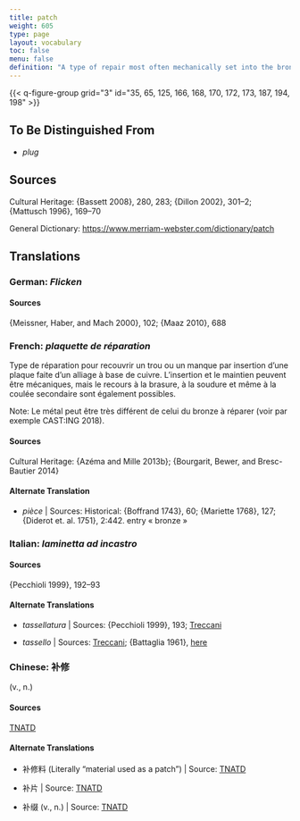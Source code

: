 ```yaml
---
title: patch
weight: 605
type: page
layout: vocabulary
toc: false
menu: false
definition: "A type of repair most often mechanically set into the bronze surface, but which may also be soldered, welded, or cast into place (see [I.4](#I.4)). Patches are most often made of cut-out pieces of copper alloy that are the same as that of the cast metal, but they may be of a different alloy or metal (e.g., lead)."
---
```


{{< q-figure-group grid="3" id="35, 65, 125, 166, 168, 170, 172, 173, 187, 194, 198" >}}

## To Be Distinguished From

- *plug*

## Sources

Cultural Heritage: {Bassett 2008}, 280, 283; {Dillon 2002}, 301–2; {Mattusch 1996}, 169–70

General Dictionary: <https://www.merriam-webster.com/dictionary/patch>

## Translations

<div class="accordion">

### **German**: *Flicken*

#### Sources

{Meissner, Haber, and Mach 2000}, 102; {Maaz 2010}, 688

### **French**: *plaquette de réparation*

Type de réparation pour recouvrir un trou ou un manque par insertion d’une plaque faite d’un alliage à base de cuivre. L’insertion et le maintien peuvent être mécaniques, mais le recours à la brasure, à la soudure et même à la coulée secondaire sont également possibles.

<div class="backmatter">
Note: Le métal peut être très différent de celui du bronze à réparer (voir par exemple CAST:ING 2018).
</div>

#### Sources

Cultural Heritage: {Azéma and Mille 2013b}; {Bourgarit, Bewer, and Bresc-Bautier 2014}

#### Alternate Translation

- *pièce* | Sources: Historical: {Boffrand 1743}, 60; {Mariette 1768}, 127; {Diderot et. al. 1751}, 2:442. entry « bronze »

### **Italian**: *laminetta ad incastro*

#### Sources

{Pecchioli 1999}, 192–93

#### Alternate Translations

- *tassellatura* | Sources: {Pecchioli 1999}, 193; [Treccani](https://www.treccani.it/vocabolario/tassellatura/)

- *tassello* | Sources: [Treccani](https://www.treccani.it/vocabolario/tassello1/); {Battaglia 1961}, [here](http://www.gdli.it/pdf_viewer/Scripts/pdf.js/web/viewer.asp?file=/PDF/GDLI20/GDLI_20_ocr_765.pdf&parola=tassello)

### **Chinese**: 补修

(v., n.)

#### Sources

[TNATD](https://terms.naer.edu.tw/detail/625599/?index=1)

#### Alternate Translations

- 补修料 (Literally “material used as a patch”) | Source: [TNATD](https://terms.naer.edu.tw/detail/625599/?index=1)

- 补片 | Source: [TNATD](https://terms.naer.edu.tw/detail/643120/)

- 补缀 (v., n.) | Source: [TNATD](https://terms.naer.edu.tw/detail/625599/?index=1)

</div>
